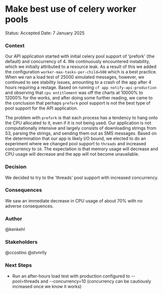 # Make best use of celery worker pools

Status: Accepted
Date: 7 January 2025

### Context
Our API application started with initial celery pool support of 'prefork' (the default) and concurrency of 4.  We continuously encountered instability, which we initially attributed to a resource leak.  As a result of this we added the configuration `worker-max-tasks-per-child=500` which is a best practice.  When we ran a load test of 25000 simulated messages, however, we continued to see stability issues, amounting to a crash of the app after 4 hours requiring a restage.  Based on running `cf app notify-api-production` and observing that `cpu entitlement` was off the charts at 10000% to 12000% for the works, and after doing some further reading, we came to the conclusion that perhaps `prefork` pool support is not the best type of pool support for the API application.

The problem with `prefork` is that each process has a tendency to hang onto the CPU allocated to it, even if it is not being used.  Our application is not computationally intensive and largely consists of downloading strings from S3, parsing the strings, and sending them out as SMS messages.   Based on the determination that our app is likely I/O bound, we elected to do an experiment where we changed pool support to `threads` and increased concurrency to `10`.   The expectation is that memory usage will decrease and CPU usage will decrease and the app will not become unavailable.

### Decision

We decided to try to the 'threads' pool support with increased concurrency.

### Consequences

We saw an immediate decrease in CPU usage of about 70% with no adverse consequences.

### Author
@kenkehl

### Stakeholders
@ccostino
@stvnrlly

### Next Steps
- Run an after-hours load test with production configured to --pool=threads and --concurrency=10 (concurrency can be cautiously increased once we know it works)
